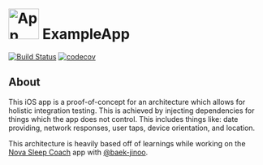 <img src="https://cloud.githubusercontent.com/assets/309224/21964712/bc5d538c-db51-11e6-9f29-347c64d649e2.png" alt="App Logo" width="60" height="60"> ExampleApp
======================================
[![Build Status](https://travis-ci.org/HolistiKit/ExampleApp.svg?branch=master)](https://travis-ci.org/HolistiKit/ExampleApp)
[![codecov](https://codecov.io/gh/HolistiKit/ExampleApp/branch/master/graph/badge.svg)](https://codecov.io/gh/HolistiKit/ExampleApp)

## About

This iOS app is a proof-of-concept for an architecture which allows for holistic integration testing. This is achieved by injecting dependencies for things which the app does not control. This includes things like: date providing, network responses, user taps, device orientation, and location.

This architecture is heavily based off of learnings while working on the [Nova Sleep Coach](https://itunes.apple.com/us/app/nova-sleep-coach-from-lumosity/id1010863569) app with [@baek-jinoo](https://github.com/baek-jinoo).
